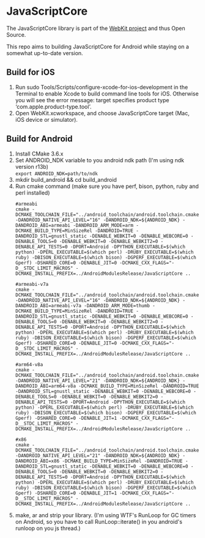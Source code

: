 # JavaScriptCore

The JavaScriptCore library is part of the [WebKit project](http://www.webkit.org/) and thus Open Source.

This repo aims to building JavaScriptCore for Android while staying on a somewhat up-to-date version.


## Build for iOS

1. Run sudo Tools/Scripts/configure-xcode-for-ios-development in the Terminal to enable Xcode to build command line tools for iOS. Otherwise you will see the error message: target specifies product type ‘com.apple.product-type.tool’.
2. Open WebKit.xcworkspace, and choose JavaScriptCore target (Mac, iOS device or simulator).

## Build for Android
1. Install CMake 3.6.x
2. Set ANDROID_NDK variable to you android ndk path (I'm using ndk version r13b)<br/>`export ANDROID_NDK=path/to/ndk`
3. mkdir build_android && cd build_android
4. Run cmake command (make sure you have perf, bison, python, ruby and perl installed)
	```
	#armeabi
    cmake -DCMAKE_TOOLCHAIN_FILE="../android_toolchain/android.toolchain.cmake" -DANDROID_NATIVE_API_LEVEL="16" -DANDROID_NDK=${ANDROID_NDK} -DANDROID_ABI=armeabi -DANDROID_ARM_MODE=arm -DCMAKE_BUILD_TYPE=MinSizeRel -DANDROID=TRUE -DANDROID_STL=gnustl_static -DENABLE_WEBKIT=0 -DENABLE_WEBCORE=0 -DENABLE_TOOLS=0 -DENABLE_WEBKIT=0 -DENABLE_WEBKIT2=0 -DENABLE_API_TESTS=0 -DPORT=Android -DPYTHON_EXECUTABLE=$(which python) -DPERL_EXECUTABLE=$(which perl) -DRUBY_EXECUTABLE=$(which ruby) -DBISON_EXECUTABLE=$(which bison) -DGPERF_EXECUTABLE=$(which Gperf) -DSHARED_CORE=0 -DENABLE_JIT=0 -DCMAKE_CXX_FLAGS="-D__STDC_LIMIT_MACROS" -DCMAKE_INSTALL_PREFIX=../AndroidModulesRelease/JavaScriptCore ..
	
	#armeabi-v7a
	cmake -DCMAKE_TOOLCHAIN_FILE="../android_toolchain/android.toolchain.cmake" -DANDROID_NATIVE_API_LEVEL="16" -DANDROID_NDK=${ANDROID_NDK} -DANDROID_ABI=armeabi-v7a -DANDROID_ARM_MODE=thumb -DCMAKE_BUILD_TYPE=MinSizeRel -DANDROID=TRUE -DANDROID_STL=gnustl_static -DENABLE_WEBKIT=0 -DENABLE_WEBCORE=0 -DENABLE_TOOLS=0 -DENABLE_WEBKIT=0 -DENABLE_WEBKIT2=0 -DENABLE_API_TESTS=0 -DPORT=Android -DPYTHON_EXECUTABLE=$(which python) -DPERL_EXECUTABLE=$(which perl) -DRUBY_EXECUTABLE=$(which ruby) -DBISON_EXECUTABLE=$(which bison) -DGPERF_EXECUTABLE=$(which Gperf) -DSHARED_CORE=0 -DENABLE_JIT=0 -DCMAKE_CXX_FLAGS="-D__STDC_LIMIT_MACROS" -DCMAKE_INSTALL_PREFIX=../AndroidModulesRelease/JavaScriptCore ..
	
	#arm64-v8a
	cmake -DCMAKE_TOOLCHAIN_FILE="../android_toolchain/android.toolchain.cmake" -DANDROID_NATIVE_API_LEVEL="21" -DANDROID_NDK=${ANDROID_NDK} -DANDROID_ABI=arm64-v8a -DCMAKE_BUILD_TYPE=MinSizeRel -DANDROID=TRUE -DANDROID_STL=gnustl_static -DENABLE_WEBKIT=0 -DENABLE_WEBCORE=0 -DENABLE_TOOLS=0 -DENABLE_WEBKIT=0 -DENABLE_WEBKIT2=0 -DENABLE_API_TESTS=0 -DPORT=Android -DPYTHON_EXECUTABLE=$(which python) -DPERL_EXECUTABLE=$(which perl) -DRUBY_EXECUTABLE=$(which ruby) -DBISON_EXECUTABLE=$(which bison) -DGPERF_EXECUTABLE=$(which Gperf) -DSHARED_CORE=0 -DENABLE_JIT=1 -DCMAKE_CXX_FLAGS="-D__STDC_LIMIT_MACROS" -DCMAKE_INSTALL_PREFIX=../AndroidModulesRelease/JavaScriptCore ..
	
	#x86
	cmake -DCMAKE_TOOLCHAIN_FILE="../android_toolchain/android.toolchain.cmake" -DANDROID_NATIVE_API_LEVEL="21" -DANDROID_NDK=${ANDROID_NDK} -DANDROID_ABI=x86 -DCMAKE_BUILD_TYPE=MinSizeRel -DANDROID=TRUE -DANDROID_STL=gnustl_static -DENABLE_WEBKIT=0 -DENABLE_WEBCORE=0 -DENABLE_TOOLS=0 -DENABLE_WEBKIT=0 -DENABLE_WEBKIT2=0 -DENABLE_API_TESTS=0 -DPORT=Android -DPYTHON_EXECUTABLE=$(which python) -DPERL_EXECUTABLE=$(which perl) -DRUBY_EXECUTABLE=$(which ruby) -DBISON_EXECUTABLE=$(which bison) -DGPERF_EXECUTABLE=$(which Gperf) -DSHARED_CORE=0 -DENABLE_JIT=1 -DCMAKE_CXX_FLAGS="-D__STDC_LIMIT_MACROS" -DCMAKE_INSTALL_PREFIX=../AndroidModulesRelease/JavaScriptCore ..
    ```
5. make, ar and strip your library.
(I'm using WTF's RunLoop for GC timers on Android, so you have to call RunLoop::iterate() in you android's runloop on you js thread.)
